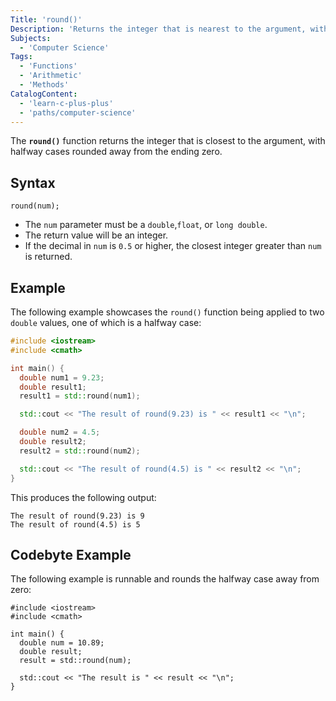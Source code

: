 ```yaml
---
Title: 'round()'
Description: 'Returns the integer that is nearest to the argument, with halfway cases rounded away from the ending zero.'
Subjects:
  - 'Computer Science'
Tags:
  - 'Functions'
  - 'Arithmetic'
  - 'Methods'
CatalogContent:
  - 'learn-c-plus-plus'
  - 'paths/computer-science'
---
```


The **`round()`** function returns the integer that is closest to the argument, with halfway cases rounded away from the ending zero.

## Syntax

```pseudo
round(num);
```

- The `num` parameter must be a `double`,`float`, or `long double`.
- The return value will be an integer.
- If the decimal in `num` is `0.5` or higher, the closest integer greater than `num` is returned.

## Example

The following example showcases the `round()` function being applied to two `double` values, one of which is a halfway case:

```cpp
#include <iostream>
#include <cmath>

int main() {
  double num1 = 9.23;
  double result1;
  result1 = std::round(num1);

  std::cout << "The result of round(9.23) is " << result1 << "\n";

  double num2 = 4.5;
  double result2;
  result2 = std::round(num2);

  std::cout << "The result of round(4.5) is " << result2 << "\n";
}
```

This produces the following output:

```shell
The result of round(9.23) is 9
The result of round(4.5) is 5
```

## Codebyte Example

The following example is runnable and rounds the halfway case away from zero:

```codebyte/cpp
#include <iostream>
#include <cmath>

int main() {
  double num = 10.89;
  double result;
  result = std::round(num);

  std::cout << "The result is " << result << "\n";
}
```

